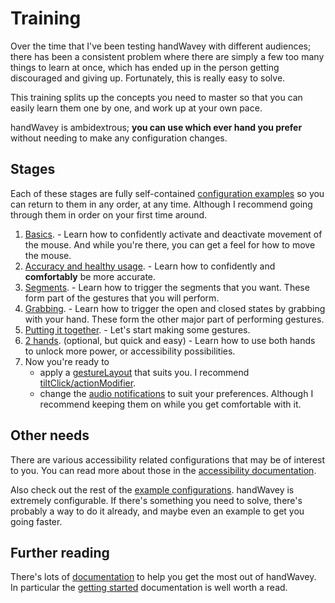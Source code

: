 # Training

Over the time that I've been testing handWavey with different audiences; there has been a consistent problem where there are simply a few too many things to learn at once, which has ended up in the person getting discouraged and giving up. Fortunately, this is really easy to solve.

This training splits up the concepts you need to master so that you can easily learn them one by one, and work up at your own pace.

handWavey is ambidextrous; **you can use which ever hand you prefer** without needing to make any configuration changes.

## Stages

Each of these stages are fully self-contained [configuration examples](https://github.com/ksandom/handWavey/blob/main/docs/user/exampleConfigurations.md) so you can return to them in any order, at any time. Although I recommend going through them in order on your first time around.

1. [Basics](00-basics). - Learn how to confidently activate and deactivate movement of the mouse. And while you're there, you can get a feel for how to move the mouse.
1. [Accuracy and healthy usage](01-accuracy). - Learn how to confidently and **comfortably** be more accurate.
1. [Segments](02-segments). - Learn how to trigger the segments that you want. These form part of the gestures that you will perform.
1. [Grabbing](03-grabbing). - Learn how to trigger the open and closed states by grabbing with your hand. These form the other major part of performing gestures.
1. [Putting it together](04-allTogether). - Let's start making some gestures.
1. [2 hands](05-2Hands). (optional, but quick and easy) - Learn how to use both hands to unlock more power, or accessibility possibilities.
1. Now you're ready to
    * apply a [gestureLayout](https://github.com/ksandom/handWavey/tree/main/examples/gestureLayouts) that suits you. I recommend [tiltClick/actionModifier](https://github.com/ksandom/handWavey/tree/main/examples/gestureLayouts/tiltClick/actionModifier).
    * change the [audio notifications](https://github.com/ksandom/handWavey/tree/main/examples/audio) to suit your preferences. Although I recommend keeping them on while you get comfortable with it.

## Other needs

There are various accessibility related configurations that may be of interest to you. You can read more about those in the [accessibility documentation](https://github.com/ksandom/handWavey/blob/main/docs/user/accessibility.md).

Also check out the rest of the [example configurations](https://github.com/ksandom/handWavey/tree/main/examples). handWavey is extremely configurable. If there's something you need to solve, there's probably a way to do it already, and maybe even an example to get you going faster.

## Further reading

There's lots of [documentation](https://github.com/ksandom/handWavey/tree/main/docs) to help you get the most out of handWavey. In particular the [getting started](https://github.com/ksandom/handWavey/blob/main/docs/user/gettingStarted.md) documentation is well worth a read.
